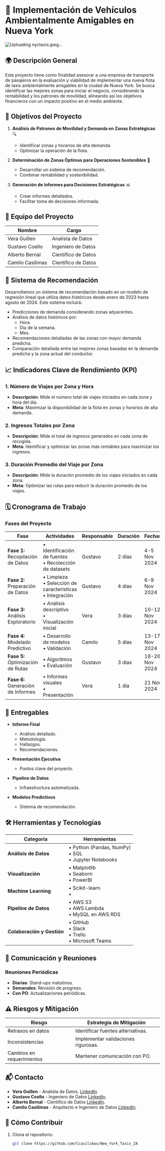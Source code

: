 # 🚕 Implementación de Vehículos Ambientalmente Amigables en Nueva York

![Uploading nyctaxis.jpeg…]()


## 🌍 Descripción General

Este proyecto tiene como finalidad asesorar a una empresa de transporte de pasajeros en la evaluación y viabilidad de implementar una nueva flota de taxis ambientalmente amigables en la ciudad de Nueva York. Se busca identificar las mejores zonas para iniciar el negocio, considerando la rentabilidad y los patrones de movilidad, alineando así los objetivos financieros con un impacto positivo en el medio ambiente.

## 🎯 Objetivos del Proyecto

1. **Análisis de Patrones de Movilidad y Demanda en Zonas Estratégicas** 🔍  
   * Identificar zonas y horarios de alta demanda.  
   * Optimizar la operación de la flota.

2. **Determinación de Zonas Óptimas para Operaciones Sostenibles** 📍  
   * Desarrollar un sistema de recomendación.  
   * Combinar rentabilidad y sostenibilidad.

3. **Generación de Informes para Decisiones Estratégicas** 📊  
   * Crear informes detallados.  
   * Facilitar toma de decisiones informada.

## 👥 Equipo del Proyecto

| Nombre          | Cargo              |
|------------------|--------------------|
| Vera Guillen     | Analista de Datos |
| Gustavo Coello   | Ingeniero de Datos |
| Alberto Bernal   | Científico de Datos |
| Camilo Casilimas | Científico de Datos |

## 🧠 Sistema de Recomendación

Desarrollamos un sistema de recomendación basado en un modelo de regresión lineal que utiliza datos históricos desde enero de 2023 hasta agosto de 2024. Este sistema incluirá:

* Predicciones de demanda considerando zonas adyacentes.
* Análisis de datos históricos por:
  * Hora.
  * Día de la semana.
  * Mes.
* Recomendaciones detalladas de las zonas con mayor demanda predicha.
* Comparación detallada entre las mejores zonas basadas en la demanda predicha y la zona actual del conductor.


## 📈 Indicadores Clave de Rendimiento (KPI)

### 1. Número de Viajes por Zona y Hora
* **Descripción**: Mide el número total de viajes iniciados en cada zona y hora del día.  
* **Meta**: Maximizar la disponibilidad de la flota en zonas y horarios de alta demanda.

### 2. Ingresos Totales por Zona
* **Descripción**: Mide el total de ingresos generados en cada zona de recogida.  
* **Meta**: Identificar y optimizar las zonas más rentables para maximizar los ingresos.

### 3. Duración Promedio del Viaje por Zona
* **Descripción**: Mide la duración promedio de los viajes iniciados en cada zona.  
* **Meta**: Optimizar las rutas para reducir la duración promedio de los viajes.

## 🗓️ Cronograma de Trabajo

### Fases del Proyecto

| Fase                  | Actividades                                   | Responsable | Duración | Fechas       |
|-----------------------|-----------------------------------------------|-------------|----------|--------------|
| **Fase 1:** Recopilación de Datos | • Identificación de fuentes<br>• Recolección de datasets | Gustavo     | 2 días   | 4-5 Nov 2024 |
| **Fase 2:** Preparación de Datos  | • Limpieza<br>• Selección de características<br>• Integración | Gustavo     | 4 días   | 6-9 Nov 2024 |
| **Fase 3:** Análisis Exploratorio | • Análisis descriptivo<br>• Visualización inicial | Vera        | 3 días   | 10-12 Nov 2024 |
| **Fase 4:** Modelado Predictivo   | • Desarrollo de modelos<br>• Validación | Camilo       | 5 días   | 13-17 Nov 2024 |
| **Fase 5:** Optimización de Rutas | • Algoritmos<br>• Evaluación | Gustavo     | 3 días   | 18-20 Nov 2024 |
| **Fase 6:** Generación de Informes| • Informes visuales<br>• Presentación | Vera        | 1 día    | 21 Nov 2024  |

## 📄 Entregables

* **Informe Final**  
  * Análisis detallado.  
  * Metodología.  
  * Hallazgos.  
  * Recomendaciones.

* **Presentación Ejecutiva**  
   * Puntos clave del proyecto.

* **Pipeline de Datos**  
  * Infraestructura automatizada.  
  
* **Modelos Predictivos**  
  * Sistema de recomendación.  
  

## 🛠️ Herramientas y Tecnologías

| Categoría             | Herramientas                                  |
|-----------------------|-----------------------------------------------|
| **Análisis de Datos** | • Python (Pandas, NumPy)<br>• SQL<br>• Jupyter Notebooks |
| **Visualización**     | • Matplotlib<br>• Seaborn<br>• PowerBI       |
| **Machine Learning**  | • Scikit-learn<br>•                |
| **Pipeline de Datos** | • AWS S3<br>• AWS Lambda<br>• MySQL en AWS RDS |
| **Colaboración y Gestión** | • GitHub<br>• Slack<br>• Trello<br>• Microsoft Teams |

## 📢 Comunicación y Reuniones

### Reuniones Periódicas
* **Diarias**: Stand-ups matutinos.  
* **Semanales**: Revisión de progreso.  
* **Con PO**: Actualizaciones periódicas.

## ⚠️ Riesgos y Mitigación

| Riesgo              | Estrategia de Mitigación              |
|---------------------|---------------------------------------|
| Retrasos en datos   | Identificar fuentes alternativas.     |
| Inconsistencias     | Implementar validaciones rigurosas.   |
| Cambios en requerimientos | Mantener comunicación con PO.   |

## 📬 Contacto

* **Vera Guillen** - Analista de Datos.  [LinkedIn](https://www.linkedin.com/in/vera-guillen-9b464a303/)
* **Gustavo Coello** - Ingeniero de Datos [LinkedIn](https://www.linkedin.com/in/gustavo-coello-01039b270/).  
* **Alberto Bernal** - Cientifico de Datos [LinkedIn](https://www.linkedin.com/in/alberto-bernal-duplat-90a283a2/).  
* **Camilo Casilimas** - Arquitecto e Ingeniero de Datos  [LinkedIn](https://www.linkedin.com/in/camilo-casilimas/).

## 🤝 Cómo Contribuir

1. Clona el repositorio:
   ```bash
   git clone https://github.com/Ccasilimas/New_York_Taxis_IA
